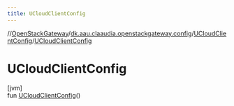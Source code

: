 ```yaml
---
title: UCloudClientConfig
---
```

//[OpenStackGateway](../../../index.html)/[dk.aau.claaudia.openstackgateway.config](../index.html)/[UCloudClientConfig](index.html)/[UCloudClientConfig](-u-cloud-client-config.html)



# UCloudClientConfig



[jvm]\
fun [UCloudClientConfig](-u-cloud-client-config.html)()




